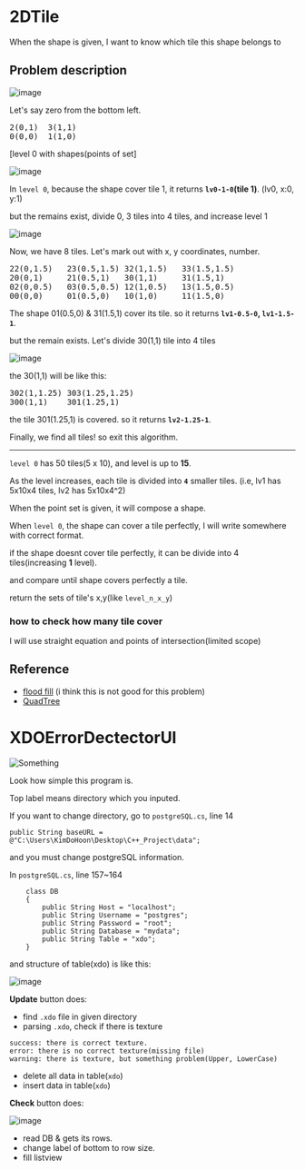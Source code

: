 # 2DTile

When the shape is given, I want to know which tile this shape belongs to

## Problem description

![image](https://user-images.githubusercontent.com/26527826/48421740-6e882580-e7a0-11e8-816b-f76e8e1f7cbd.png)

Let's say zero from the bottom left.

<pre>
2(0,1)	3(1,1)
0(0,0)	1(1,0)
</pre>
[level 0 with shapes(points of set]

![image](https://user-images.githubusercontent.com/26527826/48423325-bc525d00-e7a3-11e8-8c60-b0ac9d5390d9.png)

In `level 0`, because the shape cover tile 1, it returns **`lv0-1-0`(tile 1)**. (lv0, x:0, y:1)

but the remains exist, divide 0, 3 tiles into 4 tiles, and increase level 1

![image](https://user-images.githubusercontent.com/26527826/48423332-c07e7a80-e7a3-11e8-82dc-e63ede80af63.png)

Now, we have 8 tiles. Let's mark out with x, y coordinates, number.

<pre>
22(0,1.5)	23(0.5,1.5)	32(1,1.5)	33(1.5,1.5)
20(0,1)		21(0.5,1)	30(1,1)		31(1.5,1)
02(0,0.5)	03(0.5,0.5)	12(1,0.5)	13(1.5,0.5)
00(0,0)		01(0.5,0)	10(1,0) 	11(1.5,0)
</pre>

The shape 01(0.5,0) & 31(1.5,1) cover its tile. so it returns **`lv1-0.5-0`, `lv1-1.5-1`**.

but the remain exists. Let's divide 30(1,1) tile into 4 tiles

![image](https://user-images.githubusercontent.com/26527826/48423341-c4aa9800-e7a3-11e8-97ce-694cb7004491.png)

the 30(1,1) will be like this:

<pre>
302(1,1.25)	303(1.25,1.25)
300(1,1)	301(1.25,1)
</pre>

the tile 301(1.25,1) is covered. so it returns **`lv2-1.25-1`**.

Finally, we find all tiles! so exit this algorithm.

<hr>

`level 0` has 50 tiles(5 x 10), and level is up to **15**.

As the  level increases, each tile is divided into **`4`** smaller tiles. (i.e, lv1 has 5x10x4 tiles, lv2 has 5x10x4^2)

When the point set is given, it will compose a shape.

When `level 0`, the shape can cover a tile perfectly, I will write somewhere with correct format.

if the shape doesnt cover tile perfectly, it can be divide into 4 tiles(increasing **1** level). 

and compare until shape covers perfectly a tile.

return the sets of tile's x,y(like `level_n_x_y`)

### how to check how many tile cover

I will use straight equation and points of intersection(limited scope) 

## Reference

- [flood fill](https://ko.wikipedia.org/wiki/%ED%94%8C%EB%9F%AC%EB%93%9C_%ED%95%84) (i think this is not good for this problem)
- [QuadTree](https://en.wikipedia.org/wiki/Quadtree)


# XDOErrorDectectorUI

![Something](https://user-images.githubusercontent.com/26527826/48317753-20591200-e63a-11e8-891f-295913eb85b9.png)

Look how simple this program is.

Top label means directory which you inputed.

If you want to change directory, go to `postgreSQL.cs`, line 14

```
public String baseURL = @"C:\Users\KimDoHoon\Desktop\C++_Project\data";
```

and you must change postgreSQL information.

In `postgreSQL.cs`, line 157~164

```
    class DB
    {
        public String Host = "localhost";
        public String Username = "postgres";
        public String Password = "root";
        public String Database = "mydata";
        public String Table = "xdo";
    }
```

and structure of table(xdo) is like this:

![image](https://user-images.githubusercontent.com/26527826/48317831-5d71d400-e63b-11e8-92c2-858debe25d8a.png)

**Update** button does:

- find `.xdo` file in given directory
- parsing `.xdo`, check if there is texture
```
success: there is correct texture.
error: there is no correct texture(missing file)
warning: there is texture, but something problem(Upper, LowerCase)
```
- delete all data in table(`xdo`)
- insert data in table(`xdo`)


**Check** button does:

![image](https://user-images.githubusercontent.com/26527826/48317770-6f06ac00-e63a-11e8-86d5-e9791191b4ba.png)

- read DB & gets its rows.
- change label of bottom to row size.
- fill listview


